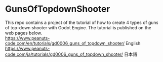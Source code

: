# GunsOfTopdownShooter
This repo contains a project of the tutorial of how to create 4 types of guns of top-down shooter with Godot Engine. The tutorial is published on the web pages below.<br>
https://www.peanuts-code.com/en/tutorials/gd0006_guns_of_topdown_shooter/ English<br>
https://www.peanuts-code.com/ja/tutorials/gd0006_guns_of_topdown_shooter/ 日本語<br>

